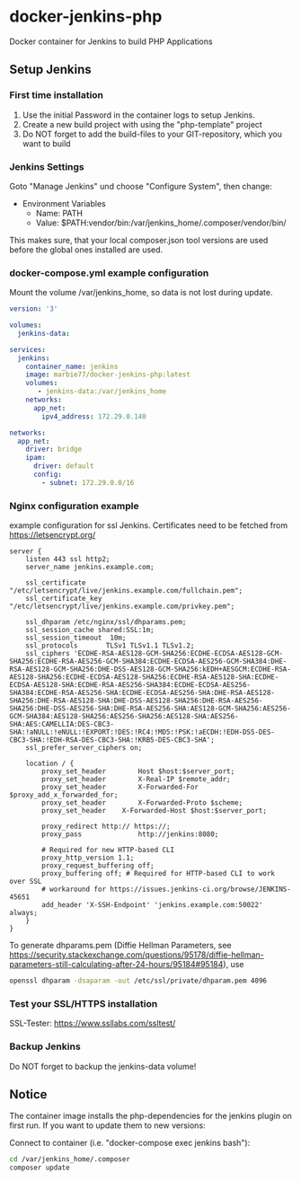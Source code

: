 # docker-jenkins-php
Docker container for Jenkins to build PHP Applications

## Setup Jenkins

### First time installation
1. Use the initial Password in the container logs to setup Jenkins.
2. Create a new build project with using the "php-template" project
3. Do NOT forget to add the build-files to your GIT-repository, which you want to build

### Jenkins Settings
Goto "Manage Jenkins" und choose "Configure System", then change:

* Environment Variables
  * Name: PATH
  * Value: $PATH:vendor/bin:/var/jenkins_home/.composer/vendor/bin/

This makes sure, that your local composer.json tool versions are used before the global ones installed are used.

### docker-compose.yml example configuration
Mount the volume /var/jenkins_home, so data is not lost during update.

```yaml
version: '3'

volumes:
  jenkins-data:

services:
  jenkins:
    container_name: jenkins
    image: marbie77/docker-jenkins-php:latest
    volumes:
       - jenkins-data:/var/jenkins_home
    networks:
      app_net:
        ipv4_address: 172.29.0.140

networks:
  app_net:
    driver: bridge
    ipam:
      driver: default
      config:
        - subnet: 172.29.0.0/16
```

### Nginx configuration example
example configuration for ssl Jenkins. Certificates need to be fetched from https://letsencrypt.org/

```Nginx
server {
    listen 443 ssl http2;
    server_name jenkins.example.com;

    ssl_certificate "/etc/letsencrypt/live/jenkins.example.com/fullchain.pem";
    ssl_certificate_key "/etc/letsencrypt/live/jenkins.example.com/privkey.pem";
    
    ssl_dhparam /etc/nginx/ssl/dhparams.pem;
    ssl_session_cache shared:SSL:1m;
    ssl_session_timeout  10m;
    ssl_protocols       TLSv1 TLSv1.1 TLSv1.2;
    ssl_ciphers 'ECDHE-RSA-AES128-GCM-SHA256:ECDHE-ECDSA-AES128-GCM-SHA256:ECDHE-RSA-AES256-GCM-SHA384:ECDHE-ECDSA-AES256-GCM-SHA384:DHE-RSA-AES128-GCM-SHA256:DHE-DSS-AES128-GCM-SHA256:kEDH+AESGCM:ECDHE-RSA-AES128-SHA256:ECDHE-ECDSA-AES128-SHA256:ECDHE-RSA-AES128-SHA:ECDHE-ECDSA-AES128-SHA:ECDHE-RSA-AES256-SHA384:ECDHE-ECDSA-AES256-SHA384:ECDHE-RSA-AES256-SHA:ECDHE-ECDSA-AES256-SHA:DHE-RSA-AES128-SHA256:DHE-RSA-AES128-SHA:DHE-DSS-AES128-SHA256:DHE-RSA-AES256-SHA256:DHE-DSS-AES256-SHA:DHE-RSA-AES256-SHA:AES128-GCM-SHA256:AES256-GCM-SHA384:AES128-SHA256:AES256-SHA256:AES128-SHA:AES256-SHA:AES:CAMELLIA:DES-CBC3-SHA:!aNULL:!eNULL:!EXPORT:!DES:!RC4:!MD5:!PSK:!aECDH:!EDH-DSS-DES-CBC3-SHA:!EDH-RSA-DES-CBC3-SHA:!KRB5-DES-CBC3-SHA';
    ssl_prefer_server_ciphers on;

    location / {
        proxy_set_header        Host $host:$server_port;
        proxy_set_header        X-Real-IP $remote_addr;
        proxy_set_header        X-Forwarded-For $proxy_add_x_forwarded_for;
        proxy_set_header        X-Forwarded-Proto $scheme;
        proxy_set_header	X-Forwarded-Host $host:$server_port;

        proxy_redirect http:// https://;
    	proxy_pass              http://jenkins:8080;

        # Required for new HTTP-based CLI
        proxy_http_version 1.1;
        proxy_request_buffering off;
        proxy_buffering off; # Required for HTTP-based CLI to work over SSL
        # workaround for https://issues.jenkins-ci.org/browse/JENKINS-45651
        add_header 'X-SSH-Endpoint' 'jenkins.example.com:50022' always;
    }
}
```

To generate dhparams.pem (Diffie Hellman Parameters, see https://security.stackexchange.com/questions/95178/diffie-hellman-parameters-still-calculating-after-24-hours/95184#95184), use
```bash
openssl dhparam -dsaparam -out /etc/ssl/private/dhparam.pem 4096
```

### Test your SSL/HTTPS installation
SSL-Tester: https://www.ssllabs.com/ssltest/

### Backup Jenkins
Do NOT forget to backup the jenkins-data volume!

## Notice
The container image installs the php-dependencies for the jenkins plugin on first run. If you want to update them to new versions:

Connect to container (i.e. "docker-compose exec jenkins bash"):
```bash
cd /var/jenkins_home/.composer
composer update
```
